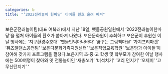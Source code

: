```yaml
---
categories: b
title: "‘2022전래놀이 한마당’ 아이들 환호 울려 퍼져"
---
```

보은군전래놀이팀(대표 여복래)에서 지난 18일, 뱃들공원일원에서 ‘2022전래놀이한마당’을 펼쳐 아이들의 환호가 쏟아져 나왔다. 보은문화원이 추최하고 보은군이 후원한 이날 행사에는 ‘지구환경수호대’ ‘뱃들언덕아나바다’ ‘꿈꾸는 그림책마을’ ‘가치프리마켓’ ‘뮤즈엘댄스공연팀’ ‘보은다문화가족지원센터’ ‘보은직업교육학원’ ‘보은맘과 아이들’이 참여해 갖가지 프로그램을 펼쳤다.보은지역 초·중·고 학생 및 학부모가 참여한 이날 행사에는 500여명이 찾아와 옛 전통놀이인 ‘새총쏘기’ ‘비석치기’ ‘고리 던지기’ ‘오제미’ ‘고무신던지기’ ‘